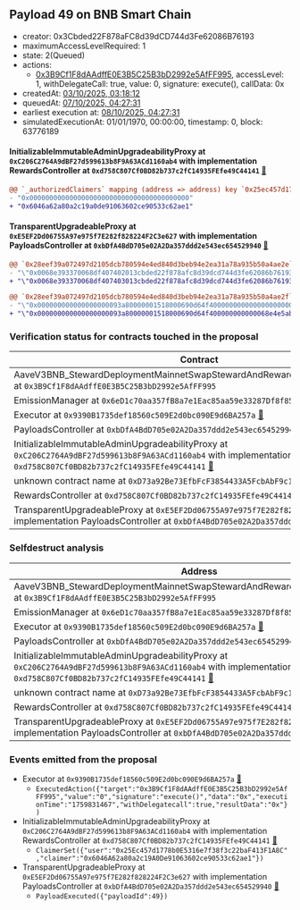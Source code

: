 ## Payload 49 on BNB Smart Chain

- creator: 0x3Cbded22F878aFC8d39dCD744d3Fe62086B76193
- maximumAccessLevelRequired: 1
- state: 2(Queued)
- actions:
  - [0x3B9Cf1F8dAAdffE0E3B5C25B3bD2992e5AfFF995](https://bscscan.com/address/0x3B9Cf1F8dAAdffE0E3B5C25B3bD2992e5AfFF995), accessLevel: 1, withDelegateCall: true, value: 0, signature: execute(), callData: 0x
- createdAt: [03/10/2025, 03:18:12](https://bscscan.com/tx/0xe61436f391abf74f14adf6c76d59c6f9f1d8cc1535037cf5299cebe9e03743df)
- queuedAt: [07/10/2025, 04:27:31](https://bscscan.com/tx/0x7448950d60969c182b8075d0f01868f16b767de02d3cca530a25e56d422a405b)
- earliest execution at: [08/10/2025, 04:27:31](https://www.epochconverter.com/countdown?q=1759897651)
- simulatedExecutionAt: 01/01/1970, 00:00:00, timestamp: 0, block: 63776189
#### InitializableImmutableAdminUpgradeabilityProxy at `0xC206C2764A9dBF27d599613b8F9A63ACd1160ab4` with implementation RewardsController at `0xd758C807Cf0BD82b737c2fC14935FEfe49C44141` [:ghost:](https://github.com/bgd-labs/aave-address-book  "AaveV3BNB.DEFAULT_INCENTIVES_CONTROLLER")

```diff
@@ `_authorizedClaimers` mapping (address => address) key `0x25ec457d1778b0e5316e7f38f3c22baf413f1a8c` @@
- "0x0000000000000000000000000000000000000000"
+ "0x6046a62a80a2c19a0de91063602ce90533c62ae1"

```
#### TransparentUpgradeableProxy at `0xE5EF2Dd06755A97e975f7E282f828224F2C3e627` with implementation PayloadsController at `0xbDfA4BdD705e02A2Da357ddd2e543ec654529940` [:ghost:](https://github.com/bgd-labs/aave-address-book  "GovernanceV3BNB.PAYLOADS_CONTROLLER")

```diff
@@ `0x28eef39a072497d2105dcb780594e4ed840d3beb94e2ea31a78a935b50a4ae2e` raw  @@
- "\"0x0068e393370068df407402013cbded22f878afc8d39dcd744d3fe62086b76193\""
+ "\"0x0068e393370068df407403013cbded22f878afc8d39dcd744d3fe62086b76193\""

@@ `0x28eef39a072497d2105dcb780594e4ed840d3beb94e2ea31a78a935b50a4ae2f` raw  @@
- "\"0x000000000000000000093a80000001518000690d64f400000000000000000000\""
+ "\"0x000000000000000000093a80000001518000690d64f400000000000068e4e5ab\""

```
### Verification status for contracts touched in the proposal

| Contract | Status |
|---------|------------|
| AaveV3BNB_StewardDeploymentMainnetSwapStewardAndRewardsSteward_20250821 at `0x3B9Cf1F8dAAdffE0E3B5C25B3bD2992e5AfFF995` | Contract |
| EmissionManager at `0x6eD1c70aa357fB8a7e1Eac85aa59e33287Df8f85` [:ghost:](https://github.com/bgd-labs/aave-address-book  "AaveV3BNB.EMISSION_MANAGER") | Contract |
| Executor at `0x9390B1735def18560c509E2d0bc090E9d6BA257a` [:ghost:](https://github.com/bgd-labs/aave-address-book  "AaveV3BNB.ACL_ADMIN") | Contract |
| PayloadsController at `0xbDfA4BdD705e02A2Da357ddd2e543ec654529940` | Contract |
| InitializableImmutableAdminUpgradeabilityProxy at `0xC206C2764A9dBF27d599613b8F9A63ACd1160ab4` with implementation RewardsController at `0xd758C807Cf0BD82b737c2fC14935FEfe49C44141` [:ghost:](https://github.com/bgd-labs/aave-address-book  "AaveV3BNB.DEFAULT_INCENTIVES_CONTROLLER") | Contract |
| unknown contract name at `0xD73a92Be73EfbFcF3854433A5FcbAbF9c1316073` | EOA |
| RewardsController at `0xd758C807Cf0BD82b737c2fC14935FEfe49C44141` | Contract |
| TransparentUpgradeableProxy at `0xE5EF2Dd06755A97e975f7E282f828224F2C3e627` with implementation PayloadsController at `0xbDfA4BdD705e02A2Da357ddd2e543ec654529940` [:ghost:](https://github.com/bgd-labs/aave-address-book  "GovernanceV3BNB.PAYLOADS_CONTROLLER") | Contract |

### Selfdestruct analysis

| Address | Result |
|---------|------------|
| AaveV3BNB_StewardDeploymentMainnetSwapStewardAndRewardsSteward_20250821 at `0x3B9Cf1F8dAAdffE0E3B5C25B3bD2992e5AfFF995` | Safe |
| EmissionManager at `0x6eD1c70aa357fB8a7e1Eac85aa59e33287Df8f85` [:ghost:](https://github.com/bgd-labs/aave-address-book  "AaveV3BNB.EMISSION_MANAGER") | Safe |
| Executor at `0x9390B1735def18560c509E2d0bc090E9d6BA257a` [:ghost:](https://github.com/bgd-labs/aave-address-book  "AaveV3BNB.ACL_ADMIN") | DelegateCall |
| PayloadsController at `0xbDfA4BdD705e02A2Da357ddd2e543ec654529940` | Safe |
| InitializableImmutableAdminUpgradeabilityProxy at `0xC206C2764A9dBF27d599613b8F9A63ACd1160ab4` with implementation RewardsController at `0xd758C807Cf0BD82b737c2fC14935FEfe49C44141` [:ghost:](https://github.com/bgd-labs/aave-address-book  "AaveV3BNB.DEFAULT_INCENTIVES_CONTROLLER") | DelegateCall |
| unknown contract name at `0xD73a92Be73EfbFcF3854433A5FcbAbF9c1316073` | EOA |
| RewardsController at `0xd758C807Cf0BD82b737c2fC14935FEfe49C44141` | Safe |
| TransparentUpgradeableProxy at `0xE5EF2Dd06755A97e975f7E282f828224F2C3e627` with implementation PayloadsController at `0xbDfA4BdD705e02A2Da357ddd2e543ec654529940` [:ghost:](https://github.com/bgd-labs/aave-address-book  "GovernanceV3BNB.PAYLOADS_CONTROLLER") | DelegateCall |

### Events emitted from the proposal

- Executor at `0x9390B1735def18560c509E2d0bc090E9d6BA257a` [:ghost:](https://github.com/bgd-labs/aave-address-book  "AaveV3BNB.ACL_ADMIN")
  - `ExecutedAction({"target":"0x3B9Cf1F8dAAdffE0E3B5C25B3bD2992e5AfFF995","value":"0","signature":"execute()","data":"0x","executionTime":"1759831467","withDelegatecall":true,"resultData":"0x"})`
- InitializableImmutableAdminUpgradeabilityProxy at `0xC206C2764A9dBF27d599613b8F9A63ACd1160ab4` with implementation RewardsController at `0xd758C807Cf0BD82b737c2fC14935FEfe49C44141` [:ghost:](https://github.com/bgd-labs/aave-address-book  "AaveV3BNB.DEFAULT_INCENTIVES_CONTROLLER")
  - `ClaimerSet({"user":"0x25Ec457d1778b0E5316e7f38f3c22baF413F1A8C","claimer":"0x6046A62a80a2c19A0De91063602ce90533c62ae1"})`
- TransparentUpgradeableProxy at `0xE5EF2Dd06755A97e975f7E282f828224F2C3e627` with implementation PayloadsController at `0xbDfA4BdD705e02A2Da357ddd2e543ec654529940` [:ghost:](https://github.com/bgd-labs/aave-address-book  "GovernanceV3BNB.PAYLOADS_CONTROLLER")
  - `PayloadExecuted({"payloadId":49})`
